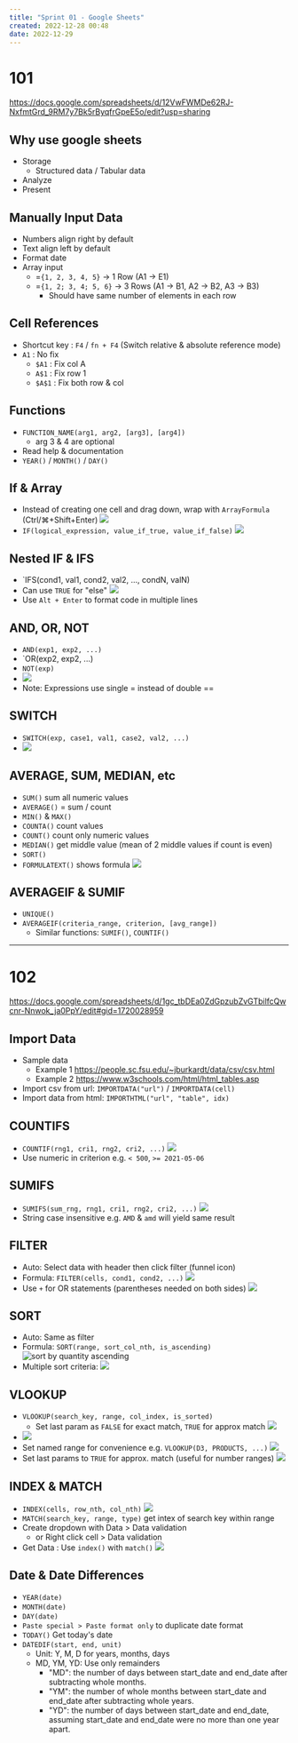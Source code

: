 ```yaml
---
title: "Sprint 01 - Google Sheets"
created: 2022-12-28 00:48
date: 2022-12-29
---
```


# 101
https://docs.google.com/spreadsheets/d/12VwFWMDe62RJ-NxfmtGrd_9RM7y7Bk5rByqfrGpeE5o/edit?usp=sharing

## Why use google sheets
- Storage
  - Structured data / Tabular data
- Analyze
- Present

## Manually Input Data
- Numbers align right by default
- Text align left by default
- Format date
- Array input
  - =`{1, 2, 3, 4, 5}` -> 1 Row (A1 -> E1)
  - =`{1, 2; 3, 4; 5, 6}` -> 3 Rows (A1 -> B1, A2 -> B2, A3 -> B3)
    - Should have same number of elements in each row

## Cell References
- Shortcut key : `F4` / `fn + F4` (Switch relative & absolute reference mode)
- `A1` : No fix
  - `$A1` : Fix col A
  - `A$1` : Fix row 1
  - `$A$1` : Fix both row & col

## Functions
- `FUNCTION_NAME(arg1, arg2, [arg3], [arg4])`
  - arg 3 & 4 are optional
- Read help & documentation
- `YEAR()` / `MONTH()` / `DAY()`

## If & Array
- Instead of creating one cell and drag down, wrap with `ArrayFormula` (Ctrl/⌘+Shift+Enter) ![](Data%20Sci%20Bootcamp/attachments/Pasted%20image%2020221228010650.png)
- `IF(logical_expression, value_if_true, value_if_false)` ![](Data%20Sci%20Bootcamp/attachments/Pasted%20image%2020221228010935.png)

## Nested IF & IFS
- `IFS(cond1, val1, cond2, val2, ..., condN, valN)
- Can use `TRUE` for "else" ![](Data%20Sci%20Bootcamp/attachments/Pasted%20image%2020221228011451.png)
- Use `Alt + Enter` to format code in multiple lines

## AND, OR, NOT
- `AND(exp1, exp2, ...)`
- `OR(exp2, exp2, ...)
- `NOT(exp)`
- ![](Data%20Sci%20Bootcamp/attachments/Pasted%20image%2020221228012053.png)
- Note: Expressions use single = instead of double ==

## SWITCH
- `SWITCH(exp, case1, val1, case2, val2, ...)`
- ![](Data%20Sci%20Bootcamp/attachments/Pasted%20image%2020221228012720.png)

## AVERAGE, SUM, MEDIAN, etc
- `SUM()` sum all numeric values
- `AVERAGE()` = sum / count
- `MIN()` & `MAX()`
- `COUNTA()` count values
- `COUNT()` count only numeric values
- `MEDIAN()` get middle value (mean of 2 middle values if count is even)
- `SORT()`
- `FORMULATEXT()` shows formula ![](Data%20Sci%20Bootcamp/attachments/Pasted%20image%2020221228013640.png)

## AVERAGEIF & SUMIF
- `UNIQUE()`
- `AVERAGEIF(criteria_range, criterion, [avg_range])`
  - Similar functions: `SUMIF()`, `COUNTIF()`

---

# 102

https://docs.google.com/spreadsheets/d/1gc_tbDEa0ZdGpzubZvGTbilfcQwcnr-Nnwok_ja0PpY/edit#gid=1720028959

## Import Data
- Sample data
  - Example 1 https://people.sc.fsu.edu/~jburkardt/data/csv/csv.html
  - Example 2 https://www.w3schools.com/html/html_tables.asp
- Import csv from url: `IMPORTDATA("url")` / `IMPORTDATA(cell)`
- Import data from html: `IMPORTHTML("url", "table", idx)`

## COUNTIFS
- `COUNTIF(rng1, cri1, rng2, cri2, ...)` ![](Data%20Sci%20Bootcamp/attachments/Pasted%20image%2020221228231635.png)
- Use numeric in criterion e.g. `< 500`, `>= 2021-05-06`

## SUMIFS
- `SUMIFS(sum_rng, rng1, cri1, rng2, cri2, ...)` ![](Data%20Sci%20Bootcamp/attachments/Pasted%20image%2020221228232009.png)
- String case insensitive e.g. `AMD` & `amd` will yield same result

## FILTER
- Auto: Select data with header then click filter (funnel icon)
- Formula: `FILTER(cells, cond1, cond2, ...)` ![](Data%20Sci%20Bootcamp/attachments/Pasted%20image%2020221228232637.png)
- Use `+` for OR statements (parentheses needed on both sides) ![](Data%20Sci%20Bootcamp/attachments/Pasted%20image%2020221228232725.png)

## SORT
- Auto: Same as filter
- Formula: `SORT(range, sort_col_nth, is_ascending)` ![sort by quantity ascending](Data%20Sci%20Bootcamp/attachments/Pasted%20image%2020221228233117.png)
- Multiple sort criteria: ![](Data%20Sci%20Bootcamp/attachments/Pasted%20image%2020221228233235.png)

## VLOOKUP
- `VLOOKUP(search_key, range, col_index, is_sorted)`
  - Set last param as `FALSE` for exact match, `TRUE` for approx match ![](Data%20Sci%20Bootcamp/attachments/Pasted%20image%2020221229001113.png)
- ![](Data%20Sci%20Bootcamp/attachments/Pasted%20image%2020221228233746.png)
- Set named range for convenience e.g. `VLOOKUP(D3, PRODUCTS, ...)` ![](Data%20Sci%20Bootcamp/attachments/Pasted%20image%2020221228233944.png)
- Set last params to `TRUE` for approx. match (useful for number ranges) ![](Data%20Sci%20Bootcamp/attachments/Pasted%20image%2020221228234641.png)

## INDEX & MATCH
- `INDEX(cells, row_nth, col_nth)` ![](Data%20Sci%20Bootcamp/attachments/Pasted%20image%2020221228235031.png)
- `MATCH(search_key, range, type)` get intex of search key within range
- Create dropdown with Data > Data validation 
  - or Right click cell > Data validation
- Get Data : Use `index()` with `match()` ![](Data%20Sci%20Bootcamp/attachments/Pasted%20image%2020221228235844.png)

## Date & Date Differences
- `YEAR(date)`
- `MONTH(date)`
- `DAY(date)`
- `Paste special > Paste format only` to duplicate date format
- `TODAY()` Get today's date
- `DATEDIF(start, end, unit)`
  - Unit: Y, M, D for years, months, days
  - MD, YM, YD: Use only remainders
    - "MD": the number of days between start_date and end_date after subtracting whole months.
    - "YM": the number of whole months between start_date and end_date after subtracting whole years.
    - "YD": the number of days between start_date and end_date, assuming start_date and end_date were no more than one year apart.